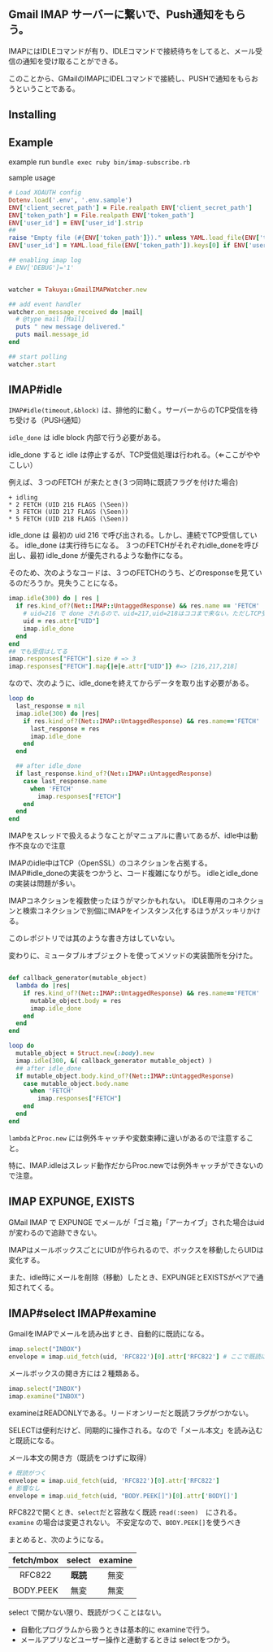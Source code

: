 ## Gmail IMAP サーバーに繋いで、Push通知をもらう。

IMAPにはIDLEコマンドが有り、IDLEコマンドで接続待ちをしてると、メール受信の通知を受け取ることができる。

このことから、GMailのIMAPにIDELコマンドで接続し、PUSHで通知をもらおうということである。

## Installing

## Example 
example run
`bundle exec ruby bin/imap-subscribe.rb`

sample usage
```ruby
# Load XOAUTH config 
Dotenv.load('.env', '.env.sample')
ENV['client_secret_path'] = File.realpath ENV['client_secret_path']
ENV['token_path'] = File.realpath ENV['token_path']
ENV['user_id'] = ENV['user_id'].strip
##
raise "Empty file (#{ENV['token_path']})." unless YAML.load_file(ENV['token_path'])
ENV['user_id'] = YAML.load_file(ENV['token_path']).keys[0] if ENV['user_id'].empty?

## enabling imap log
# ENV['DEBUG']='1'


watcher = Takuya::GmailIMAPWatcher.new

## add event handler 
watcher.on_message_received do |mail|
  # @type mail [Mail]
  puts " new message delivered."
  puts mail.message_id
end

## start polling
watcher.start

```

## IMAP#idle 

`IMAP#idle(timeout,&block)` は、排他的に動く。サーバーからのTCP受信を待ち受ける（PUSH通知）

`idle_done` は idle block 内部で行う必要がある。

idle_done すると idle は停止するが、TCP受信処理は行われる。（⇐ここがややこしい）

例えば、３つのFETCH が来たとき(３つ同時に既読フラグを付けた場合)

```text
+ idling
* 2 FETCH (UID 216 FLAGS (\Seen))
* 3 FETCH (UID 217 FLAGS (\Seen))
* 5 FETCH (UID 218 FLAGS (\Seen))
```

idle_done は 最初の uid 216 で呼び出される。しかし、連続でTCP受信している。
idle_done は実行待ちになる。 ３つのFETCHがそれぞれidle_doneを呼び出し、最初 idle_done が優先されるような動作になる。

そのため、次のようなコードは、３つのFETCHのうち、どのresponseを見ているのだろうか。見失うことになる。

```ruby
imap.idle(300) do | res |
  if res.kind_of?(Net::IMAP::UntaggedResponse) && res.name == 'FETCH'
    # uid=216 で done されるので、uid=217,uid=218はココまで来ない。ただしTCP受信と保存はしてる。
    uid = res.attr["UID"]
    imap.idle_done
  end
end
## でも受信はしてる
imap.responses["FETCH"].size # => 3
imap.responses["FETCH"].map{|e|e.attr["UID"]} #=> [216,217,218] 
```

なので、次のように、idle_doneを終えてからデータを取り出す必要がある。

```ruby
loop do
  last_response = nil
  imap.idle(300) do |res|
    if res.kind_of?(Net::IMAP::UntaggedResponse) && res.name=='FETCH'
      last_response = res
      imap.idle_done
    end
  end

  ## after idle_done
  if last_response.kind_of?(Net::IMAP::UntaggedResponse)
    case last_response.name
      when 'FETCH'
        imap.responses["FETCH"]
    end
  end
end

```

IMAPをスレッドで扱えるようなことがマニュアルに書いてあるが、idle中は動作不良なので注意

IMAPのidle中はTCP（OpenSSL）のコネクションを占拠する。
IMAP#idle_doneの実装をつかうと、コード複雑になりがち。 idleとidle_doneの実装は問題が多い。

IMAPコネクションを複数使ったほうがマシかもれない。
IDLE専用のコネクションと検索コネクションで別個にIMAPをインスタンス化するほうがスッキリかける。

このレポジトリでは其のような書き方はしていない。

変わりに、ミュータブルオブジェクトを使ってメソッドの実装箇所を分けた。

```ruby

def callback_generator(mutable_object)
  lambda do |res|
    if res.kind_of?(Net::IMAP::UntaggedResponse) && res.name=='FETCH'
      mutable_object.body = res
      imap.idle_done
    end
  end
end

loop do
  mutable_object = Struct.new(:body).new
  imap.idle(300, &( callback_generator mutable_object) )
  ## after idle_done
  if mutable_object.body.kind_of?(Net::IMAP::UntaggedResponse)
    case mutable_object.body.name
      when 'FETCH'
        imap.responses["FETCH"]
    end
  end
end

```

`lambda`と`Proc.new` には例外キャッチや変数束縛に違いがあるので注意すること。

特に、IMAP.idleはスレッド動作だからProc.newでは例外キャッチができないので注意。

## IMAP EXPUNGE, EXISTS

GMail IMAP で EXPUNGE でメールが「ゴミ箱」「アーカイブ」された場合はuidが変わるので追跡できない。

IMAPはメールボックスごとにUIDが作られるので、ボックスを移動したらUIDは変化する。

また、idle時にメールを削除（移動）したとき、EXPUNGEとEXISTSがペアで通知されてくる。

## IMAP#select IMAP#examine 

GmailをIMAPでメールを読み出すとき、自動的に既読になる。
```ruby
imap.select("INBOX")
envelope = imap.uid_fetch(uid, 'RFC822')[0].attr['RFC822'] # ここで既読になる。
```

メールボックスの開き方には２種類ある。

```ruby
imap.select("INBOX")
imap.examine("INBOX")
```

examineはREADONLYである。リードオンリーだと既読フラグがつかない。

SELECTは便利だけど、同期的に操作される。なので「メール本文」を読み込むと既読になる。

メール本文の開き方（既読をつけずに取得）

```ruby
# 既読がつく
envelope = imap.uid_fetch(uid, 'RFC822')[0].attr['RFC822']
# 影響なし
envelope = imap.uid_fetch(uid, "BODY.PEEK[]")[0].attr['BODY[]'] 
```


RFC822で開くとき、`select`だと容赦なく既読 `read(:seen)`　にされる。 `examine` の場合は変更されない。 不安定なので、`BODY.PEEK[]`を使うべき


まとめると、次のようになる。


|fetch/mbox| select | examine |
|:---:|:---:|:---:|
|RFC822|**既読**|無変|
|BODY.PEEK|無変|無変|


select で開かない限り、既読がつくことはない。

- 自動化プログラムから扱うときは基本的に examineで行う。
- メールアプリなどユーザー操作と連動するときは selectをつかう。

